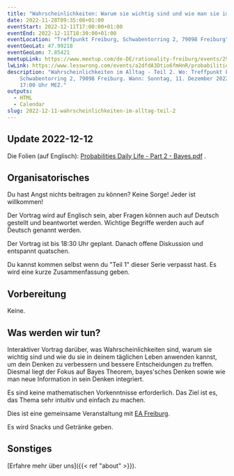 ```yaml
---
title: "Wahrscheinlichkeiten: Warum sie wichtig sind und wie man sie im Alltag anwendet - Teil 2/3: Bayes"
date: 2022-11-28T09:35:08+01:00
eventStart: 2022-12-11T17:00:00+01:00
eventEnd: 2022-12-11T18:30:00+01:00
eventLocation: "Treffpunkt Freiburg, Schwabentorring 2, 79098 Freiburg"
eventGeoLat: 47.99218
eventGeoLon: 7.85421
meetupLink: https://www.meetup.com/de-DE/rationality-freiburg/events/290016178/
lwLink: https://www.lesswrong.com/events/a2dfdA3Dtio6fmHnR/probabilities-why-they-matter-and-how-to-apply-them-in-daily-1
description: "Wahrscheinlichkeiten im Alltag - Teil 2. Wo: Treffpunkt Freiburg,
    Schwabentorring 2, 79098 Freiburg. Wann: Sonntag, 11. Dezember 2022 um
    17:00 Uhr MEZ."
outputs:
  - HTML
  - Calendar
slug: 2022-12-11-wahrscheinlichkeiten-im-alltag-teil-2
---
```


## Update 2022-12-12

Die Folien (auf Englisch): [Probabilities Daily Life - Part 2 - Bayes.pdf](./Probabilities_Daily_Life_-_Part_2_-_Bayes.pdf) .


## Organisatorisches

Du hast Angst nichts beitragen zu können? Keine Sorge! Jeder ist willkommen!

Der Vortrag wird auf Englisch sein, aber Fragen können auch auf Deutsch
gestellt und beantwortet werden. Wichtige Begriffe werden auch auf Deutsch
genannt werden.

Der Vortrag ist bis 18:30 Uhr geplant. Danach offene Diskussion und entspannt
quatschen.

Du kannst kommen selbst wenn du "Teil 1" dieser Serie verpasst hast. Es wird
eine kurze Zusammenfassung geben.


## Vorbereitung

Keine.


## Was werden wir tun?

Interaktiver Vortrag darüber, was Wahrscheinlichkeiten sind, warum sie wichtig
sind und wie du sie in deinem täglichen Leben anwenden kannst, um dein Denken
zu verbessern und bessere Entscheidungen zu treffen. Diesmal liegt der Fokus
auf Bayes Theorem, bayes'sches Denken sowie wie man neue Information in sein
Denken integriert.

Es sind keine mathematischen Vorkenntnisse erforderlich. Das Ziel ist es, das
Thema sehr intuitiv und einfach zu machen.

Dies ist eine gemeinsame Veranstaltung mit [EA
Freiburg](https://ea-freiburg.org/).

Es wird Snacks und Getränke geben.


## Sonstiges

[Erfahre mehr über uns]({{< ref "about" >}}).
